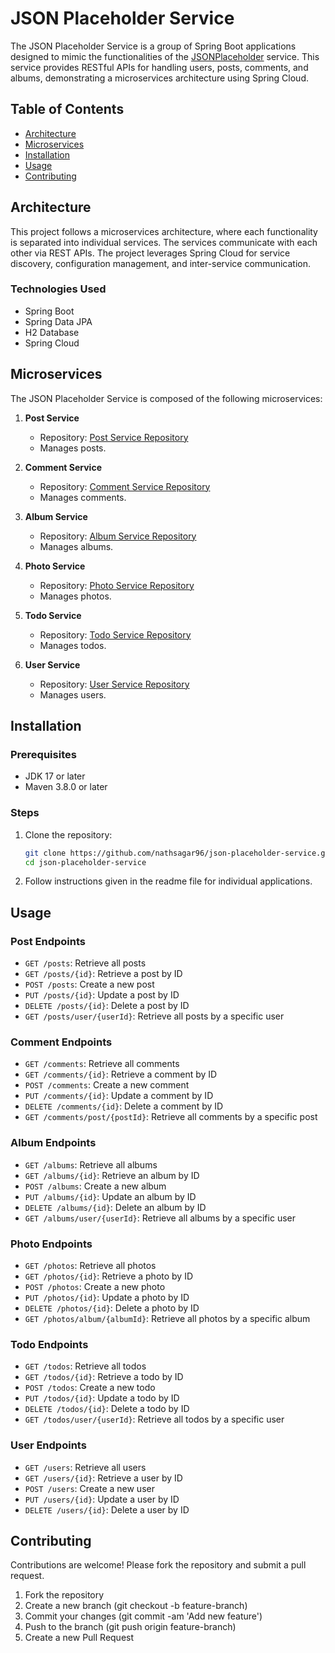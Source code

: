 # JSON Placeholder Service

The JSON Placeholder Service is a group of Spring Boot applications designed to mimic the functionalities of the [JSONPlaceholder](https://jsonplaceholder.typicode.com/) service. This service provides RESTful APIs for handling users, posts, comments, and albums, demonstrating a microservices architecture using Spring Cloud.

## Table of Contents

- [Architecture](#architecture)
- [Microservices](#microservices)
- [Installation](#installation)
- [Usage](#usage)
- [Contributing](#contributing)

## Architecture

This project follows a microservices architecture, where each functionality is separated into individual services. The services communicate with each other via REST APIs. The project leverages Spring Cloud for service discovery, configuration management, and inter-service communication.


### Technologies Used

- Spring Boot
- Spring Data JPA
- H2 Database
- Spring Cloud

## Microservices

The JSON Placeholder Service is composed of the following microservices:

1. **Post Service**
   - Repository: [Post Service Repository](post-service)
   - Manages posts.

2. **Comment Service**
   - Repository: [Comment Service Repository](comment-service)
   - Manages comments.

3. **Album Service**
   - Repository: [Album Service Repository](album-service)
   - Manages albums.

4. **Photo Service**
   - Repository: [Photo Service Repository](photo-service)
   - Manages photos.

5. **Todo Service**
   - Repository: [Todo Service Repository](todo-service)
   - Manages todos.

6. **User Service**
   - Repository: [User Service Repository](user-service)
   - Manages users.

## Installation

### Prerequisites

- JDK 17 or later
- Maven 3.8.0 or later

### Steps

1. Clone the repository:

    ```bash
    git clone https://github.com/nathsagar96/json-placeholder-service.git
    cd json-placeholder-service
    ```

2. Follow instructions given in the readme file for individual applications.

## Usage

### Post Endpoints

- `GET /posts`: Retrieve all posts
- `GET /posts/{id}`: Retrieve a post by ID
- `POST /posts`: Create a new post
- `PUT /posts/{id}`: Update a post by ID
- `DELETE /posts/{id}`: Delete a post by ID
- `GET /posts/user/{userId}`: Retrieve all posts by a specific user

### Comment Endpoints

- `GET /comments`: Retrieve all comments
- `GET /comments/{id}`: Retrieve a comment by ID
- `POST /comments`: Create a new comment
- `PUT /comments/{id}`: Update a comment by ID
- `DELETE /comments/{id}`: Delete a comment by ID
- `GET /comments/post/{postId}`: Retrieve all comments by a specific post

### Album Endpoints

- `GET /albums`: Retrieve all albums
- `GET /albums/{id}`: Retrieve an album by ID
- `POST /albums`: Create a new album
- `PUT /albums/{id}`: Update an album by ID
- `DELETE /albums/{id}`: Delete an album by ID
- `GET /albums/user/{userId}`: Retrieve all albums by a specific user

### Photo Endpoints

- `GET /photos`: Retrieve all photos
- `GET /photos/{id}`: Retrieve a photo by ID
- `POST /photos`: Create a new photo
- `PUT /photos/{id}`: Update a photo by ID
- `DELETE /photos/{id}`: Delete a photo by ID
- `GET /photos/album/{albumId}`: Retrieve all photos by a specific album

### Todo Endpoints

- `GET /todos`: Retrieve all todos
- `GET /todos/{id}`: Retrieve a todo by ID
- `POST /todos`: Create a new todo
- `PUT /todos/{id}`: Update a todo by ID
- `DELETE /todos/{id}`: Delete a todo by ID
- `GET /todos/user/{userId}`: Retrieve all todos by a specific user

### User Endpoints

- `GET /users`: Retrieve all users
- `GET /users/{id}`: Retrieve a user by ID
- `POST /users`: Create a new user
- `PUT /users/{id}`: Update a user by ID
- `DELETE /users/{id}`: Delete a user by ID

## Contributing

Contributions are welcome! Please fork the repository and submit a pull request.

1. Fork the repository
2. Create a new branch (git checkout -b feature-branch)
3. Commit your changes (git commit -am 'Add new feature')
4. Push to the branch (git push origin feature-branch)
5. Create a new Pull Request
